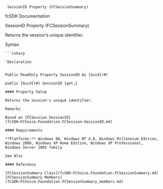 ﻿     SessionID Property (FCSessionSummary)                                                   

fcSDK Documentation

SessionID Property (FCSessionSummary)

Returns the session's unique identifier.

Syntax

```vbnet
```csharp

'Declaration
 

Public ReadOnly Property SessionID As [Guid](#)

public [Guid](#) SessionID {get;}

#### Property Value

Returns the session's unique identifier.

Remarks

Based on [FCSession.SessionID](fcSDK~FChoice.Foundation.FCSession~SessionID.md)

#### Requirements

**Platforms:** Windows 98, Windows NT 4.0, Windows Millennium Edition, Windows 2000, Windows XP Home Edition, Windows XP Professional, Windows Server 2003 family

See Also

#### Reference

[FCSessionSummary Class](fcSDK~FChoice.Foundation.FCSessionSummary.md)  
[FCSessionSummary Members](fcSDK~FChoice.Foundation.FCSessionSummary_members.md)